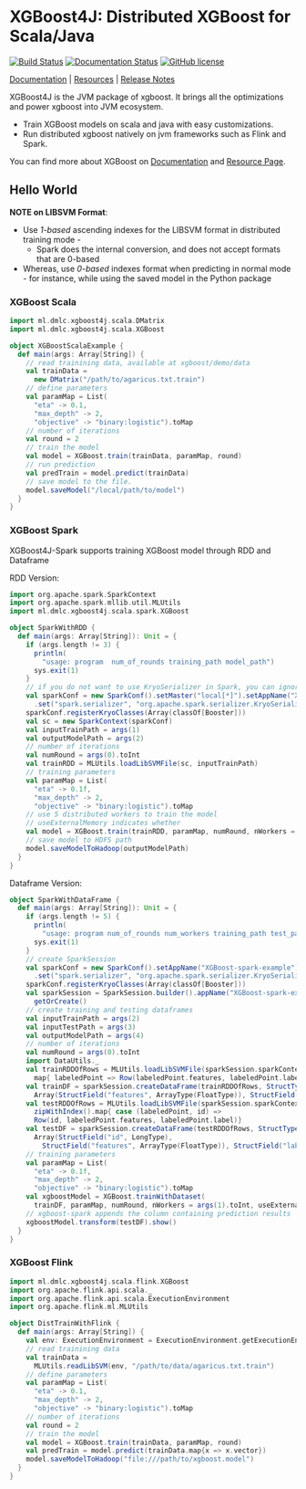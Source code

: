 # XGBoost4J: Distributed XGBoost for Scala/Java
[![Build Status](https://travis-ci.org/dmlc/xgboost.svg?branch=master)](https://travis-ci.org/dmlc/xgboost)
[![Documentation Status](https://readthedocs.org/projects/xgboost/badge/?version=latest)](https://xgboost.readthedocs.org/en/latest/jvm/index.html)
[![GitHub license](http://dmlc.github.io/img/apache2.svg)](../LICENSE)

[Documentation](https://xgboost.readthedocs.org/en/latest/jvm/index.html) |
[Resources](../demo/README.md) |
[Release Notes](../NEWS.md)

XGBoost4J is the JVM package of xgboost. It brings all the optimizations
and power xgboost into JVM ecosystem.

- Train XGBoost models on scala and java with easy customizations.
- Run distributed xgboost natively on jvm frameworks such as Flink and Spark.

You can find more about XGBoost on [Documentation](https://xgboost.readthedocs.org/en/latest/jvm/index.html) and [Resource Page](../demo/README.md).

## Hello World
**NOTE on LIBSVM Format**: 
- Use *1-based* ascending indexes for the LIBSVM format in distributed training mode - 
  - Spark does the internal conversion, and does not accept formats that are 0-based
- Whereas, use *0-based* indexes format when predicting in normal mode - for instance, while using the saved model in the Python package

### XGBoost Scala
```scala
import ml.dmlc.xgboost4j.scala.DMatrix
import ml.dmlc.xgboost4j.scala.XGBoost

object XGBoostScalaExample {
  def main(args: Array[String]) {
    // read trainining data, available at xgboost/demo/data
    val trainData =
      new DMatrix("/path/to/agaricus.txt.train")
    // define parameters
    val paramMap = List(
      "eta" -> 0.1,
      "max_depth" -> 2,
      "objective" -> "binary:logistic").toMap
    // number of iterations
    val round = 2
    // train the model
    val model = XGBoost.train(trainData, paramMap, round)
    // run prediction
    val predTrain = model.predict(trainData)
    // save model to the file.
    model.saveModel("/local/path/to/model")
  }
}
```

### XGBoost Spark

XGBoost4J-Spark supports training XGBoost model through RDD and Dataframe

RDD Version:

```scala
import org.apache.spark.SparkContext
import org.apache.spark.mllib.util.MLUtils
import ml.dmlc.xgboost4j.scala.spark.XGBoost

object SparkWithRDD {
  def main(args: Array[String]): Unit = {
    if (args.length != 3) {
      println(
        "usage: program  num_of_rounds training_path model_path")
      sys.exit(1)
    }
    // if you do not want to use KryoSerializer in Spark, you can ignore the related configuration
    val sparkConf = new SparkConf().setMaster("local[*]").setAppName("XGBoost-spark-example")
      .set("spark.serializer", "org.apache.spark.serializer.KryoSerializer")
    sparkConf.registerKryoClasses(Array(classOf[Booster]))
    val sc = new SparkContext(sparkConf)
    val inputTrainPath = args(1)
    val outputModelPath = args(2)
    // number of iterations
    val numRound = args(0).toInt
    val trainRDD = MLUtils.loadLibSVMFile(sc, inputTrainPath)
    // training parameters
    val paramMap = List(
      "eta" -> 0.1f,
      "max_depth" -> 2,
      "objective" -> "binary:logistic").toMap
    // use 5 distributed workers to train the model
    // useExternalMemory indicates whether 
    val model = XGBoost.train(trainRDD, paramMap, numRound, nWorkers = 5, useExternalMemory = true)
    // save model to HDFS path
    model.saveModelToHadoop(outputModelPath)
  }
}
```

Dataframe Version:

```scala
object SparkWithDataFrame {
  def main(args: Array[String]): Unit = {
    if (args.length != 5) {
      println(
        "usage: program num_of_rounds num_workers training_path test_path model_path")
      sys.exit(1)
    }
    // create SparkSession
    val sparkConf = new SparkConf().setAppName("XGBoost-spark-example")
      .set("spark.serializer", "org.apache.spark.serializer.KryoSerializer")
    sparkConf.registerKryoClasses(Array(classOf[Booster]))
    val sparkSession = SparkSession.builder().appName("XGBoost-spark-example").config(sparkConf).
      getOrCreate()
    // create training and testing dataframes
    val inputTrainPath = args(2)
    val inputTestPath = args(3)
    val outputModelPath = args(4)
    // number of iterations
    val numRound = args(0).toInt
    import DataUtils._
    val trainRDDOfRows = MLUtils.loadLibSVMFile(sparkSession.sparkContext, inputTrainPath).
      map{ labeledPoint => Row(labeledPoint.features, labeledPoint.label)}
    val trainDF = sparkSession.createDataFrame(trainRDDOfRows, StructType(
      Array(StructField("features", ArrayType(FloatType)), StructField("label", IntegerType))))
    val testRDDOfRows = MLUtils.loadLibSVMFile(sparkSession.sparkContext, inputTestPath).
      zipWithIndex().map{ case (labeledPoint, id) =>
      Row(id, labeledPoint.features, labeledPoint.label)}
    val testDF = sparkSession.createDataFrame(testRDDOfRows, StructType(
      Array(StructField("id", LongType),
        StructField("features", ArrayType(FloatType)), StructField("label", IntegerType))))
    // training parameters
    val paramMap = List(
      "eta" -> 0.1f,
      "max_depth" -> 2,
      "objective" -> "binary:logistic").toMap
    val xgboostModel = XGBoost.trainWithDataset(
      trainDF, paramMap, numRound, nWorkers = args(1).toInt, useExternalMemory = true)
    // xgboost-spark appends the column containing prediction results
    xgboostModel.transform(testDF).show()
  }
}
```

### XGBoost Flink
```scala
import ml.dmlc.xgboost4j.scala.flink.XGBoost
import org.apache.flink.api.scala._
import org.apache.flink.api.scala.ExecutionEnvironment
import org.apache.flink.ml.MLUtils

object DistTrainWithFlink {
  def main(args: Array[String]) {
    val env: ExecutionEnvironment = ExecutionEnvironment.getExecutionEnvironment
    // read trainining data
    val trainData =
      MLUtils.readLibSVM(env, "/path/to/data/agaricus.txt.train")
    // define parameters
    val paramMap = List(
      "eta" -> 0.1,
      "max_depth" -> 2,
      "objective" -> "binary:logistic").toMap
    // number of iterations
    val round = 2
    // train the model
    val model = XGBoost.train(trainData, paramMap, round)
    val predTrain = model.predict(trainData.map{x => x.vector})
    model.saveModelToHadoop("file:///path/to/xgboost.model")
  }
}
```


